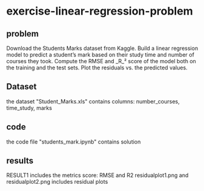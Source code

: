 # exercise-linear-regression-problem

## problem
Download the Students Marks dataset from Kaggle. Build a linear regression model to predict a student’s mark based on their study time and number of courses they took. Compute the RMSE and _R_² score of the model both on the training and the test sets. Plot the residuals vs. the predicted values.

## Dataset
the dataset "Student_Marks.xls" contains columns: number_courses,  time_study, marks

## code
the code file "students_mark.ipynb" contains solution

## results
RESULT1 includes the metrics score: RMSE and R2 
residualplot1.png and residualplot2.png includes residual plots
